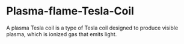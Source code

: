 # Plasma-flame-Tesla-Coil
A plasma Tesla coil is a type of Tesla coil designed to produce visible plasma, which is ionized gas that emits light.
